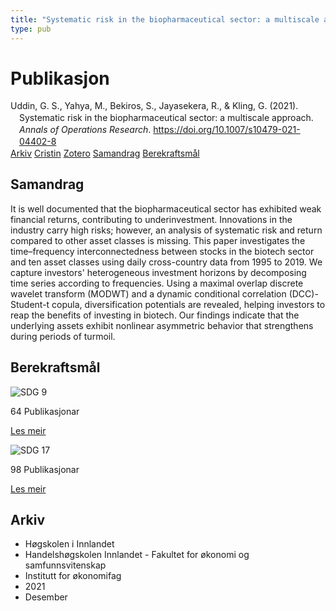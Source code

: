 ```yaml
---
title: "Systematic risk in the biopharmaceutical sector: a multiscale approach"
type: pub
---
```

<h1>Publikasjon</h1>
<article id="csl-bib-container-PPE8U7EP" class="csl-bib-container">
  <div class="csl-bib-body" style="line-height: 1.35; padding-left: 1em; text-indent:-1em;">
  <div class="csl-entry">Uddin, G. S., Yahya, M., Bekiros, S., Jayasekera, R., &amp; Kling, G. (2021). Systematic risk in the biopharmaceutical sector: a multiscale approach. <i>Annals of Operations Research</i>. <a href="https://doi.org/10.1007/s10479-021-04402-8">https://doi.org/10.1007/s10479-021-04402-8</a></div>
</div>
  <div class="csl-bib-buttons">
    <a href="#taxonomy-article-PPE8U7EP" class="csl-bib-button">Arkiv</a>
    <a href="https://app.cristin.no/results/show.jsf?id=1963648" alt="Cristin URL" class="csl-bib-button">Cristin</a>
    <a href="http://zotero.org/groups/5022929/items/PPE8U7EP" alt="Zotero URL" class="csl-bib-button">Zotero</a>
    <a href="#abstract-article-PPE8U7EP" class="csl-bib-button">Samandrag</a>
    <a href="#sdg-article-PPE8U7EP" class="csl-bib-button">Berekraftsmål</a>
  </div>
  <div id="csl-bib-meta-container-PPE8U7EP"></div>
</article>
<div id="csl-bib-meta-PPE8U7EP" class="csl-bib-meta">
  <article id="abstract-article-PPE8U7EP" class="abstract-article">
    <h1>Samandrag</h1>
    It is well documented that the biopharmaceutical sector has exhibited weak financial returns, contributing to underinvestment. Innovations in the industry carry high risks; however, an analysis of systematic risk and return compared to other asset classes is missing. This paper investigates the time–frequency interconnectedness between stocks in the biotech sector and ten asset classes using daily cross-country data from 1995 to 2019. We capture investors' heterogeneous investment horizons by decomposing time series according to frequencies. Using a maximal overlap discrete wavelet transform (MODWT) and a dynamic conditional correlation (DCC)-Student-t copula, diversification potentials are revealed, helping investors to reap the benefits of investing in biotech. Our findings indicate that the underlying assets exhibit nonlinear asymmetric behavior that strengthens during periods of turmoil.
  </article>
  <article id="sdg-article-PPE8U7EP" class="sdg-article">
    <h1>Berekraftsmål</h1>
    <div class="sdg-container"><div id="sdg9" class="sdg">
<img src="{{< params subfolder >}}images/sdg/sdg09_no.png" class="image" alt="SDG 9">
<div class="sdg-overlay">
<p class="sdg-publication-count"><span>64</span> Publikasjonar</p>
<p><a href="https://www.fn.no/om-fn/fns-baerekraftsmaal/industri-innovasjon-og-infrastruktur?lang=nno-NO" class="sdg-read-more">Les meir</a></p>
</div>
</div> <div id="sdg17" class="sdg">
<img src="{{< params subfolder >}}images/sdg/sdg17_no.png" class="image" alt="SDG 17">
<div class="sdg-overlay">
<p class="sdg-publication-count"><span>98</span> Publikasjonar</p>
<p><a href="https://www.fn.no/om-fn/fns-baerekraftsmaal/samarbeid-for-aa-naa-maalene?lang=nno-NO" class="sdg-read-more">Les meir</a></p>
</div>
</div></div>
  </article>
  <article id="taxonomy-article-PPE8U7EP" class="taxonomy-article">
    <h1>Arkiv</h1>
    <ul>
      <li>Høgskolen i Innlandet</li>
      <li>Handelshøgskolen Innlandet - Fakultet for økonomi og samfunnsvitenskap</li>
      <li>Institutt for økonomifag</li>
      <li>2021</li>
      <li>Desember</li>
    </ul>
  </article>
</div>
